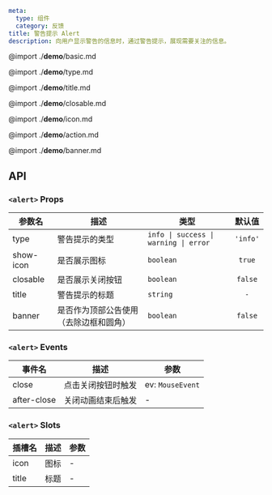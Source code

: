 ```yaml
meta:
  type: 组件
  category: 反馈
title: 警告提示 Alert
description: 向用户显示警告的信息时，通过警告提示，展现需要关注的信息。
```

@import ./__demo__/basic.md

@import ./__demo__/type.md

@import ./__demo__/title.md

@import ./__demo__/closable.md

@import ./__demo__/icon.md

@import ./__demo__/action.md

@import ./__demo__/banner.md

## API


### `<alert>` Props

|参数名|描述|类型|默认值|
|---|---|---|:---:|
|type|警告提示的类型|`info \| success \| warning \| error`|`'info'`|
|show-icon|是否展示图标|`boolean`|`true`|
|closable|是否展示关闭按钮|`boolean`|`false`|
|title|警告提示的标题|`string`|`-`|
|banner|是否作为顶部公告使用（去除边框和圆角）|`boolean`|`false`|
### `<alert>` Events

|事件名|描述|参数|
|---|---|---|
|close|点击关闭按钮时触发|ev: `MouseEvent`|
|after-close|关闭动画结束后触发|-|
### `<alert>` Slots

|插槽名|描述|参数|
|---|:---:|---|
|icon|图标|-|
|title|标题|-|


